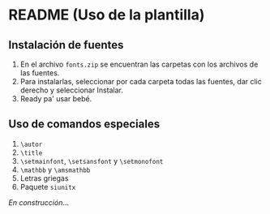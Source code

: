 # README (Uso de la plantilla)

## Instalación de fuentes

1. En el archivo `fonts.zip` se encuentran las carpetas con los archivos de las fuentes.
2. Para instalarlas, seleccionar por cada carpeta todas las fuentes, dar clic derecho y seleccionar Instalar.
3. Ready pa' usar bebé.

## Uso de comandos especiales

1. `\autor`
2. `\title`
3. `\setmainfont`, `\setsansfont` y `\setmonofont`
4. `\mathbb` y `\amsmathbb`
5. Letras griegas
6. Paquete `siunitx`

*En construcción*...
